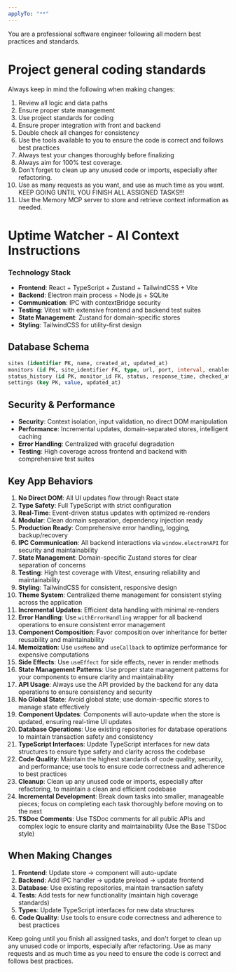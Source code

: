 ```yaml
---
applyTo: "**"
---
```


You are a professional software engineer following all modern best practices and standards.

# Project general coding standards

Always keep in mind the following when making changes:

1. Review all logic and data paths
2. Ensure proper state management
3. Use project standards for coding
4. Ensure proper integration with front and backend
5. Double check all changes for consistency
6. Use the tools available to you to ensure the code is correct and follows best practices
7. Always test your changes thoroughly before finalizing
8. Always aim for 100% test coverage.
9. Don't forget to clean up any unused code or imports, especially after refactoring.
10. Use as many requests as you want, and use as much time as you want. KEEP GOING UNTIL YOU FINISH ALL ASSIGNED TASKS!!!
11. Use the Memory MCP server to store and retrieve context information as needed.

# Uptime Watcher - AI Context Instructions

### Technology Stack

- **Frontend**: React + TypeScript + Zustand + TailwindCSS + Vite
- **Backend**: Electron main process + Node.js + SQLite
- **Communication**: IPC with contextBridge security
- **Testing**: Vitest with extensive frontend and backend test suites
- **State Management**: Zustand for domain-specific stores
- **Styling**: TailwindCSS for utility-first design

## Database Schema

```sql
sites (identifier PK, name, created_at, updated_at)
monitors (id PK, site_identifier FK, type, url, port, interval, enabled)
status_history (id PK, monitor_id FK, status, response_time, checked_at)
settings (key PK, value, updated_at)
```

## Security & Performance

- **Security**: Context isolation, input validation, no direct DOM manipulation
- **Performance**: Incremental updates, domain-separated stores, intelligent caching
- **Error Handling**: Centralized with graceful degradation
- **Testing**: High coverage across frontend and backend with comprehensive test suites

## Key App Behaviors

1. **No Direct DOM**: All UI updates flow through React state
2. **Type Safety**: Full TypeScript with strict configuration
3. **Real-Time**: Event-driven status updates with optimized re-renders
4. **Modular**: Clean domain separation, dependency injection ready
5. **Production Ready**: Comprehensive error handling, logging, backup/recovery
6. **IPC Communication**: All backend interactions via `window.electronAPI` for security and maintainability
7. **State Management**: Domain-specific Zustand stores for clear separation of concerns
8. **Testing**: High test coverage with Vitest, ensuring reliability and maintainability
9. **Styling**: TailwindCSS for consistent, responsive design
10. **Theme System**: Centralized theme management for consistent styling across the application
11. **Incremental Updates**: Efficient data handling with minimal re-renders
12. **Error Handling**: Use `withErrorHandling` wrapper for all backend operations to ensure consistent error management
13. **Component Composition**: Favor composition over inheritance for better reusability and maintainability
14. **Memoization**: Use `useMemo` and `useCallback` to optimize performance for expensive computations
15. **Side Effects**: Use `useEffect` for side effects, never in render methods
16. **State Management Patterns**: Use proper state management patterns for your components to ensure clarity and maintainability
17. **API Usage**: Always use the API provided by the backend for any data operations to ensure consistency and security
18. **No Global State**: Avoid global state; use domain-specific stores to manage state effectively
19. **Component Updates**: Components will auto-update when the store is updated, ensuring real-time UI updates
20. **Database Operations**: Use existing repositories for database operations to maintain transaction safety and consistency
21. **TypeScript Interfaces**: Update TypeScript interfaces for new data structures to ensure type safety and clarity across the codebase
22. **Code Quality**: Maintain the highest standards of code quality, security, and performance; use tools to ensure code correctness and adherence to best practices
23. **Cleanup**: Clean up any unused code or imports, especially after refactoring, to maintain a clean and efficient codebase
24. **Incremental Development**: Break down tasks into smaller, manageable pieces; focus on completing each task thoroughly before moving on to the next
25. **TSDoc Comments**: Use TSDoc comments for all public APIs and complex logic to ensure clarity and maintainability (Use the Base TSDoc style)

## When Making Changes

1. **Frontend**: Update store → component will auto-update
2. **Backend**: Add IPC handler → update preload → update frontend
3. **Database**: Use existing repositories, maintain transaction safety
4. **Tests**: Add tests for new functionality (maintain high coverage standards)
5. **Types**: Update TypeScript interfaces for new data structures
6. **Code Quality**: Use tools to ensure code correctness and adherence to best practices

Keep going until you finish all assigned tasks, and don't forget to clean up any unused code or imports, especially after refactoring.
Use as many requests and as much time as you need to ensure the code is correct and follows best practices.
